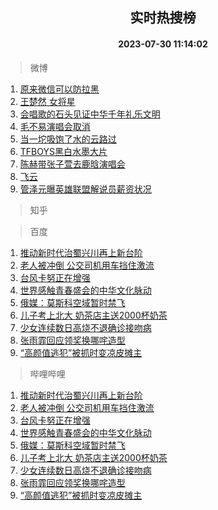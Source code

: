 <div align="center"><h2>实时热搜榜</h2><h4>2023-07-30 11:14:02</h4></div>

> 微博  

1. [原来微信可以防拉黑](https://s.weibo.com/weibo?q=%23%E5%8E%9F%E6%9D%A5%E5%BE%AE%E4%BF%A1%E5%8F%AF%E4%BB%A5%E9%98%B2%E6%8B%89%E9%BB%91%23&t=31&band_rank=1&Refer=top)<br />
2. [王楚然 女将星](https://s.weibo.com/weibo?q=%E7%8E%8B%E6%A5%9A%E7%84%B6%20%E5%A5%B3%E5%B0%86%E6%98%9F&t=31&band_rank=2&Refer=top)<br />
3. [会唱歌的石头见证中华千年礼乐文明](https://s.weibo.com/weibo?q=%23%E4%BC%9A%E5%94%B1%E6%AD%8C%E7%9A%84%E7%9F%B3%E5%A4%B4%E8%A7%81%E8%AF%81%E4%B8%AD%E5%8D%8E%E5%8D%83%E5%B9%B4%E7%A4%BC%E4%B9%90%E6%96%87%E6%98%8E%23&t=31&band_rank=3&Refer=top)<br />
4. [毛不易演唱会取消](https://s.weibo.com/weibo?q=%23%E6%AF%9B%E4%B8%8D%E6%98%93%E6%BC%94%E5%94%B1%E4%BC%9A%E5%8F%96%E6%B6%88%23&t=31&band_rank=4&Refer=top)<br />
5. [当一坨吸饱了水的云路过](https://s.weibo.com/weibo?q=%E5%BD%93%E4%B8%80%E5%9D%A8%E5%90%B8%E9%A5%B1%E4%BA%86%E6%B0%B4%E7%9A%84%E4%BA%91%E8%B7%AF%E8%BF%87&t=31&band_rank=5&Refer=top)<br />
6. [TFBOYS黑白水墨大片](https://s.weibo.com/weibo?q=%23TFBOYS%E9%BB%91%E7%99%BD%E6%B0%B4%E5%A2%A8%E5%A4%A7%E7%89%87%23&t=31&band_rank=6&Refer=top)<br />
7. [陈赫带张子萱去鹿晗演唱会](https://s.weibo.com/weibo?q=%23%E9%99%88%E8%B5%AB%E5%B8%A6%E5%BC%A0%E5%AD%90%E8%90%B1%E5%8E%BB%E9%B9%BF%E6%99%97%E6%BC%94%E5%94%B1%E4%BC%9A%23&t=31&band_rank=7&Refer=top)<br />
8. [飞云](https://s.weibo.com/weibo?q=%E9%A3%9E%E4%BA%91&t=31&band_rank=8&Refer=top)<br />
9. [管泽元曝英雄联盟解说员薪资状况](https://s.weibo.com/weibo?q=%23%E7%AE%A1%E6%B3%BD%E5%85%83%E6%9B%9D%E8%8B%B1%E9%9B%84%E8%81%94%E7%9B%9F%E8%A7%A3%E8%AF%B4%E5%91%98%E8%96%AA%E8%B5%84%E7%8A%B6%E5%86%B5%23&t=31&band_rank=9&Refer=top)<br />

> 知乎  


> 百度  

1. [推动新时代治蜀兴川再上新台阶](https://www.baidu.com/s?wd=%E6%8E%A8%E5%8A%A8%E6%96%B0%E6%97%B6%E4%BB%A3%E6%B2%BB%E8%9C%80%E5%85%B4%E5%B7%9D%E5%86%8D%E4%B8%8A%E6%96%B0%E5%8F%B0%E9%98%B6&sa=fyb_news&rsv_dl=fyb_news)<br />
2. [老人被冲倒 公交司机用车挡住激流](https://www.baidu.com/s?wd=%E8%80%81%E4%BA%BA%E8%A2%AB%E5%86%B2%E5%80%92+%E5%85%AC%E4%BA%A4%E5%8F%B8%E6%9C%BA%E7%94%A8%E8%BD%A6%E6%8C%A1%E4%BD%8F%E6%BF%80%E6%B5%81&sa=fyb_news&rsv_dl=fyb_news)<br />
3. [台风卡努正在增强](https://www.baidu.com/s?wd=%E5%8F%B0%E9%A3%8E%E5%8D%A1%E5%8A%AA%E6%AD%A3%E5%9C%A8%E5%A2%9E%E5%BC%BA&sa=fyb_news&rsv_dl=fyb_news)<br />
4. [世界感触青春盛会的中华文化脉动](https://www.baidu.com/s?wd=%E4%B8%96%E7%95%8C%E6%84%9F%E8%A7%A6%E9%9D%92%E6%98%A5%E7%9B%9B%E4%BC%9A%E7%9A%84%E4%B8%AD%E5%8D%8E%E6%96%87%E5%8C%96%E8%84%89%E5%8A%A8&sa=fyb_news&rsv_dl=fyb_news)<br />
5. [俄媒：莫斯科空域暂时禁飞](https://www.baidu.com/s?wd=%E4%BF%84%E5%AA%92%EF%BC%9A%E8%8E%AB%E6%96%AF%E7%A7%91%E7%A9%BA%E5%9F%9F%E6%9A%82%E6%97%B6%E7%A6%81%E9%A3%9E&sa=fyb_news&rsv_dl=fyb_news)<br />
6. [儿子考上北大 奶茶店主送2000杯奶茶](https://www.baidu.com/s?wd=%E5%84%BF%E5%AD%90%E8%80%83%E4%B8%8A%E5%8C%97%E5%A4%A7+%E5%A5%B6%E8%8C%B6%E5%BA%97%E4%B8%BB%E9%80%812000%E6%9D%AF%E5%A5%B6%E8%8C%B6&sa=fyb_news&rsv_dl=fyb_news)<br />
7. [少女连续数日高烧不退确诊接吻病](https://www.baidu.com/s?wd=%E5%B0%91%E5%A5%B3%E8%BF%9E%E7%BB%AD%E6%95%B0%E6%97%A5%E9%AB%98%E7%83%A7%E4%B8%8D%E9%80%80%E7%A1%AE%E8%AF%8A%E6%8E%A5%E5%90%BB%E7%97%85&sa=fyb_news&rsv_dl=fyb_news)<br />
8. [张雨霏回应领奖换哪咤造型](https://www.baidu.com/s?wd=%E5%BC%A0%E9%9B%A8%E9%9C%8F%E5%9B%9E%E5%BA%94%E9%A2%86%E5%A5%96%E6%8D%A2%E5%93%AA%E5%92%A4%E9%80%A0%E5%9E%8B&sa=fyb_news&rsv_dl=fyb_news)<br />
9. [“高颜值逃犯”被抓时变凉皮摊主](https://www.baidu.com/s?wd=%E2%80%9C%E9%AB%98%E9%A2%9C%E5%80%BC%E9%80%83%E7%8A%AF%E2%80%9D%E8%A2%AB%E6%8A%93%E6%97%B6%E5%8F%98%E5%87%89%E7%9A%AE%E6%91%8A%E4%B8%BB&sa=fyb_news&rsv_dl=fyb_news)<br />

> 哔哩哔哩  

1. [推动新时代治蜀兴川再上新台阶](https://www.baidu.com/s?wd=%E6%8E%A8%E5%8A%A8%E6%96%B0%E6%97%B6%E4%BB%A3%E6%B2%BB%E8%9C%80%E5%85%B4%E5%B7%9D%E5%86%8D%E4%B8%8A%E6%96%B0%E5%8F%B0%E9%98%B6&sa=fyb_news&rsv_dl=fyb_news)<br />
2. [老人被冲倒 公交司机用车挡住激流](https://www.baidu.com/s?wd=%E8%80%81%E4%BA%BA%E8%A2%AB%E5%86%B2%E5%80%92+%E5%85%AC%E4%BA%A4%E5%8F%B8%E6%9C%BA%E7%94%A8%E8%BD%A6%E6%8C%A1%E4%BD%8F%E6%BF%80%E6%B5%81&sa=fyb_news&rsv_dl=fyb_news)<br />
3. [台风卡努正在增强](https://www.baidu.com/s?wd=%E5%8F%B0%E9%A3%8E%E5%8D%A1%E5%8A%AA%E6%AD%A3%E5%9C%A8%E5%A2%9E%E5%BC%BA&sa=fyb_news&rsv_dl=fyb_news)<br />
4. [世界感触青春盛会的中华文化脉动](https://www.baidu.com/s?wd=%E4%B8%96%E7%95%8C%E6%84%9F%E8%A7%A6%E9%9D%92%E6%98%A5%E7%9B%9B%E4%BC%9A%E7%9A%84%E4%B8%AD%E5%8D%8E%E6%96%87%E5%8C%96%E8%84%89%E5%8A%A8&sa=fyb_news&rsv_dl=fyb_news)<br />
5. [俄媒：莫斯科空域暂时禁飞](https://www.baidu.com/s?wd=%E4%BF%84%E5%AA%92%EF%BC%9A%E8%8E%AB%E6%96%AF%E7%A7%91%E7%A9%BA%E5%9F%9F%E6%9A%82%E6%97%B6%E7%A6%81%E9%A3%9E&sa=fyb_news&rsv_dl=fyb_news)<br />
6. [儿子考上北大 奶茶店主送2000杯奶茶](https://www.baidu.com/s?wd=%E5%84%BF%E5%AD%90%E8%80%83%E4%B8%8A%E5%8C%97%E5%A4%A7+%E5%A5%B6%E8%8C%B6%E5%BA%97%E4%B8%BB%E9%80%812000%E6%9D%AF%E5%A5%B6%E8%8C%B6&sa=fyb_news&rsv_dl=fyb_news)<br />
7. [少女连续数日高烧不退确诊接吻病](https://www.baidu.com/s?wd=%E5%B0%91%E5%A5%B3%E8%BF%9E%E7%BB%AD%E6%95%B0%E6%97%A5%E9%AB%98%E7%83%A7%E4%B8%8D%E9%80%80%E7%A1%AE%E8%AF%8A%E6%8E%A5%E5%90%BB%E7%97%85&sa=fyb_news&rsv_dl=fyb_news)<br />
8. [张雨霏回应领奖换哪咤造型](https://www.baidu.com/s?wd=%E5%BC%A0%E9%9B%A8%E9%9C%8F%E5%9B%9E%E5%BA%94%E9%A2%86%E5%A5%96%E6%8D%A2%E5%93%AA%E5%92%A4%E9%80%A0%E5%9E%8B&sa=fyb_news&rsv_dl=fyb_news)<br />
9. [“高颜值逃犯”被抓时变凉皮摊主](https://www.baidu.com/s?wd=%E2%80%9C%E9%AB%98%E9%A2%9C%E5%80%BC%E9%80%83%E7%8A%AF%E2%80%9D%E8%A2%AB%E6%8A%93%E6%97%B6%E5%8F%98%E5%87%89%E7%9A%AE%E6%91%8A%E4%B8%BB&sa=fyb_news&rsv_dl=fyb_news)<br />
